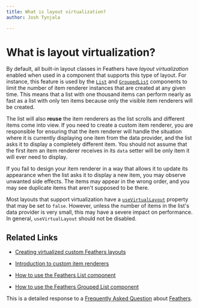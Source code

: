 ```yaml
---
title: What is layout virtualization?  
author: Josh Tynjala

---
```

# What is layout virtualization?

By default, all built-in layout classes in Feathers have *layout virtualization* enabled when used in a component that supports this type of layout. For instance, this feature is used by the [`List`](../list.html) and [`GroupedList`](../grouped-list.html) components to limit the number of item renderer instances that are created at any given time. This means that a list with one thousand items can perform nearly as fast as a list with only ten items because only the visible item renderers will be created.

The list will also **reuse** the item renderers as the list scrolls and different items come into view. If you need to create a custom item renderer, you are responsible for ensuring that the item renderer will handle the situation where it is currently displaying one item from the data provider, and the list asks it to display a completely different item. You should not assume that the first item an item renderer receives in its `data` setter will be only item it will ever need to display.

If you fail to design your item renderer in a way that allows it to update its appearance when the list asks it to display a new item, you may observe unwanted side effects. The items may appear in the wrong order, and you may see duplicate items that aren't supposed to be there.

Most layouts that support virtualization have a [`useVirtualLayout`](../../api-reference/feathers/layout/IVirtualLayout.html#useVirtualLayout) property that may be set to `false`. However, unless the number of items in the list's data provider is very small, this may have a severe impact on performance. In general, `useVirtualLayout` should not be disabled.

## Related Links

-   [Creating virtualized custom Feathers layouts](../virtual-custom-layouts.html)

-   [Introduction to custom item renderers](../item-renderers.html)

-   [How to use the Feathers List component](../list.html)

-   [How to use the Feathers Grouped List component](../grouped-list.html)

This is a detailed response to a [Frequently Asked Question](index.html) about [Feathers](../index.html).


